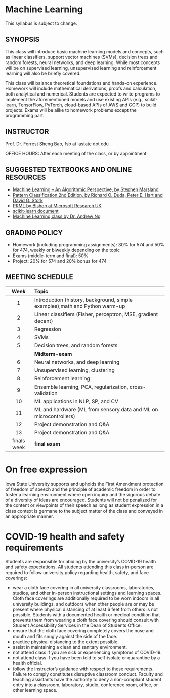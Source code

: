 # Machine Learning 

This syllabus is subject to change.

## SYNOPSIS
This class will introduce basic machine learning models and concepts, such as linear classifiers, support vector machines (SVMs), decision trees and random forests, neural networks, and deep learning.
While most concepts will be on supervised learning, unsupervised learning and reinforcement learning will also be briefly covered. 

This class will balance theoretical foundations and hands-on experience. Homework will include mathematical derivations, proofs and calculation, both analytical and numerical. Students are expected to write programs to implement the aforementioned models and use existing APIs (e.g., scikit-learn, TensorFlow, PyTorch, cloud-based APIs of AWS and GCP) to build projects. Exams will be alike to homework problems except the programming part. 


## INSTRUCTOR

Prof. Dr. Forrest Sheng Bao, fsb at iastate dot edu

OFFICE HOURS: After each meeting of the class, or by appointment.  

## SUGGESTED TEXTBOOKS AND ONLINE RESOURCES

- [Machine Learning – An Algorithmic Perspective, by Stephen Marsland](https://seat.massey.ac.nz/personal/s.r.marsland/MLBook.html) 
- [Pattern Classification 2nd Edition, by Richard O. Duda, Peter E. Hart and David G. Stork](http://www.wiley.com/WileyCDA/WileyTitle/productCd-0471056693.html)
- [PRML by Bishop at Microsoft Research UK](http://research.microsoft.com/en-us/um/people/cmbishop/PRML/)
- [scikit-learn document](http://scikit-learn.org)
- [Machine Learning class by Dr. Andrew Ng](https://www.coursera.org/learn/machine-learning)

## GRADING POLICY

- Homework (including programming assignments): 30% for 574 and 50% for 474, weekly or biweekly depending on the topic
- Exams (middle-term and final): 50%
- Project: 20% for 574 and 20% bonus for 474

## MEETING SCHEDULE

| Week | Topic |
|:--:|:--|
|1| Introduction (history, background, simple examples),math and Python warm-up |
|2| Linear classifiers (Fisher, perceptron, MSE, gradient decent) | 
|3| Regression | 
|4| SVMs |
|5| Decision trees, and random forests |
| | **Midterm-exam**  |
|6| Neural networks, and deep learning | 
|7| Unsupervised learning, clustering |
|8| Reinforcement learning |
|9| Ensemble learning, PCA, regularization, cross-validation |
|10| ML applications in NLP, SP, and CV |
|11| ML and hardware (ML from sensory data and ML on microcontrollers) |
|12| Project demonstration and Q&A
|13| Project demonstration and Q&A
|finals week| **final exam** |

# On free expression
Iowa State University supports and upholds the First Amendment protection of freedom of speech and
the principle of academic freedom in order to foster a learning environment where open inquiry and
the vigorous debate of a diversity of ideas are encouraged. Students will not be penalized for the
content or viewpoints of their speech as long as student expression in a class context is germane to
the subject matter of the class and conveyed in an appropriate manner.

# COVID-19 health and safety requirements
Students are responsible for abiding by the university’s COVID-19 health and safety expectations. All students attending this class in-person are required to follow university policy regarding health, safety, and face coverings:
- wear a cloth face covering in all university classrooms, laboratories, studios, and other in-person instructional settings and learning spaces. Cloth face coverings are additionally required to be worn indoors in all university buildings, and outdoors when other people are or may be present where physical distancing of at least 6 feet from others is not possible. Students with a documented health or medical condition that prevents them from wearing a cloth face covering should consult with Student Accessibility Services in the Dean of Students Office.
- ensure that the cloth face covering completely covers the nose and mouth and fits snugly against the side of the face.
-  practice physical distancing to the extent possible.
- assist in maintaining a clean and sanitary environment.
- not attend class if you are sick or experiencing symptoms of COVID-19.
- not attend class if you have been told to self-isolate or quarantine by a health official.
- follow the instructor’s guidance with respect to these requirements. Failure to comply constitutes disruptive classroom conduct. Faculty and teaching assistants have the authority to deny a non-compliant student entry into a classroom, laboratory, studio, conference room, office, or other learning space.
